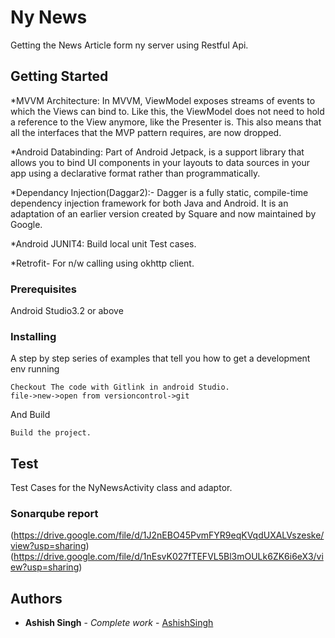 # Ny News

Getting the News Article form ny server using Restful Api.

## Getting Started

*MVVM Architecture: In MVVM, ViewModel exposes streams of events to which the Views can bind to. Like this, the ViewModel does not need to hold a reference to the View anymore, like the Presenter is. This also means that all the interfaces that the MVP pattern requires, are now dropped.

*Android Databinding: Part of Android Jetpack, is a support library that allows you to bind UI components in your layouts to data sources in your app using a declarative format rather than programmatically.

*Dependancy Injection(Daggar2):- Dagger is a fully static, compile-time dependency injection framework for both Java and Android. It is an adaptation of an earlier version created by Square and now maintained by Google. 

*Android JUNIT4: Build local unit Test cases.

*Retrofit- For n/w calling using okhttp client.



### Prerequisites

Android Studio3.2 or above

 

### Installing

A step by step series of examples that tell you how to get a development env running



```
Checkout The code with Gitlink in android Studio.
file->new->open from versioncontrol->git
```

And Build

```
Build the project.
```



##  Test

Test Cases for the NyNewsActivity class and adaptor.

 
### Sonarqube report

 (https://drive.google.com/file/d/1J2nEBO45PvmFYR9eqKVqdUXALVszeske/view?usp=sharing)
 (https://drive.google.com/file/d/1nEsvK027fTEFVL5Bl3mOULk6ZK6i6eX3/view?usp=sharing) 


## Authors

* **Ashish Singh** - *Complete work* - [AshishSingh](https://github.com/Ashishsingh009)
 


